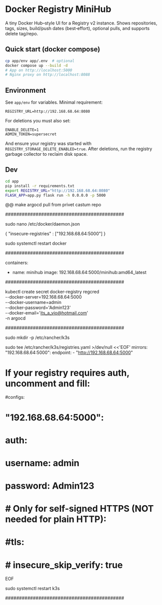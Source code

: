 # Docker Registry MiniHub

A tiny Docker Hub–style UI for a Registry v2 instance. Shows repositories, tags, sizes, build/push dates (best‑effort), optional pulls, and supports delete tag/repo.

## Quick start (docker compose)

```bash
cp app/env app/.env  # optional
docker compose up --build -d
# App on http://localhost:5000
# Nginx proxy on http://localhost:8088
```

## Environment

See `app/env` for variables. Minimal requirement:
```
REGISTRY_URL=http://192.168.68.64:8080
```

For deletions you must also set:
```
ENABLE_DELETE=1
ADMIN_TOKEN=supersecret
```
And ensure your registry was started with `REGISTRY_STORAGE_DELETE_ENABLED=true`. After deletions, run the registry garbage collector to reclaim disk space.

## Dev

```bash
cd app
pip install -r requirements.txt
export REGISTRY_URL="http://192.168.68.64:8080"
FLASK_APP=app.py flask run -h 0.0.0.0 -p 5000
```




@@ make argocd pull from privet castum repo

###########################################

sudo nano /etc/docker/daemon.json

{
  "insecure-registries" : ["192.168.68.64:5000"]
}

sudo systemctl restart docker

###########################################

containers:
- name: minihub
image: 192.168.68.64:5000/minihub:amd64_latest

###########################################

kubectl create secret docker-registry regcred \
  --docker-server=192.168.68.64:5000 \
  --docker-username=admin \
  --docker-password='Admin123' \
  --docker-email='its_a_vio@hotmail.com' \
  -n argocd

###########################################

sudo mkdir -p /etc/rancher/k3s

sudo tee /etc/rancher/k3s/registries.yaml >/dev/null <<'EOF'
mirrors:
  "192.168.68.64:5000":
    endpoint:
      - "http://192.168.68.64:5000"

# If your registry requires auth, uncomment and fill:
#configs:
#  "192.168.68.64:5000":
#    auth:
#      username: admin
#      password: Admin123
#    # Only for self-signed HTTPS (NOT needed for plain HTTP):
#    #tls:
#    #  insecure_skip_verify: true
EOF

sudo systemctl restart k3s

###########################################